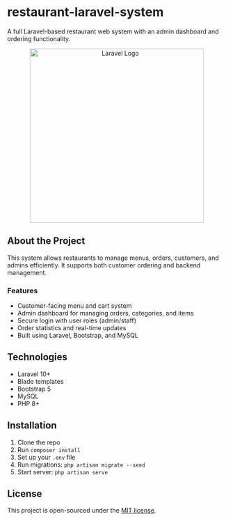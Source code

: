 # restaurant-laravel-system

A full Laravel-based restaurant web system with an admin dashboard and ordering functionality.

<p align="center">
  <a href="https://laravel.com" target="_blank">
    <img src="https://raw.githubusercontent.com/laravel/art/master/logo-lockup/5%20SVG/2%20CMYK/1%20Full%20Color/laravel-logolockup-cmyk-red.svg" width="400" alt="Laravel Logo">
  </a>
</p>

## About the Project

This system allows restaurants to manage menus, orders, customers, and admins efficiently. It supports both customer ordering and backend management.

### Features

- Customer-facing menu and cart system  
- Admin dashboard for managing orders, categories, and items  
- Secure login with user roles (admin/staff)  
- Order statistics and real-time updates  
- Built using Laravel, Bootstrap, and MySQL

## Technologies

- Laravel 10+
- Blade templates
- Bootstrap 5
- MySQL
- PHP 8+

## Installation

1. Clone the repo  
2. Run `composer install`  
3. Set up your `.env` file  
4. Run migrations: `php artisan migrate --seed`  
5. Start server: `php artisan serve`

## License

This project is open-sourced under the [MIT license](https://opensource.org/licenses/MIT).
